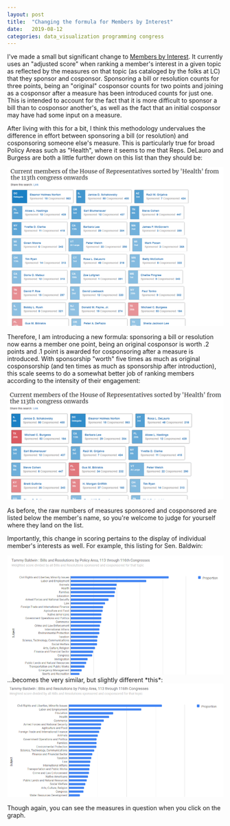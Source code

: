 ```yaml
---
layout: post
title:  "Changing the formula for Members by Interest"
date:   2019-08-12
categories: data_visualization programming congress
---
```


I've made a small but significant change to [Members by Interest](https://esperr.github.io/members-by-interest/). It currently uses an "adjusted score" when ranking a member's interest in a given topic as reflected by the measures on that topic (as cataloged by the folks at LC) that they sponsor and cosponsor. Sponsoring a bill or resolution counts for three points, being an "original" cosponsor counts for two points and joining as a cosponsor after a measure has been introduced counts for just one. This is intended to account for the fact that it is more difficult to sponsor a bill than to cosponsor another's, as well as the fact that an initial cosponsor may have had some input on a measure.  

After living with this for a bit, I think this methodology undervalues the difference in effort between sponsoring a bill (or resolution) and cosponsoring someone else's measure. This is particularly true for broad Policy Areas such as "Health", where it seems to me that Reps. DeLauro and Burgess are both a little further down on this list than they should be:  

<img src="/assets/oldhealth.PNG" width="700">

Therefore, I am introducing a new formula: sponsoring a bill or resolution now earns a member one point, being an original cosponsor is worth .2 points and .1 point is awarded for cosponsoring after a measure is introduced. With sponsorship "worth" five times as much as original cosponsorship (and ten times as much as sponsorship after introduction), this scale seems to do a somewhat better job of ranking members according to the intensity of their engagement:

<img src="/assets/newhealth.PNG" width="700">

As before, the raw numbers of measures sponsored and cosponsored are listed below the member's name, so you're welcome to judge for yourself where they land on the list.

Importantly, this change in scoring pertains to the display of individual member's interests as well. For example, this listing for Sen. Baldwin:

<img src="/assets/oldtammy.PNG" width="700">
<br />
...becomes the very similar, but slightly different *this*:

<img src="/assets/newtammy.PNG" width="700">

Though again, you can see the measures in question when you click on the graph.
